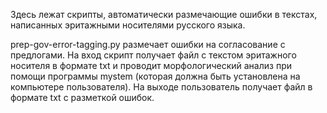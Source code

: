 Здесь лежат скрипты, автоматически размечающие ошибки в текстах, написанных эритажными носителями русского языка.

prep-gov-error-tagging.py размечает ошибки на согласование с предлогами. 
На вход скрипт получает файл с текстом эритажного носителя в формате txt и проводит морфологический анализ при помощи программы mystem (которая должна быть установлена на компьютере пользователя).
На выходе пользователь получает файл в формате txt с разметкой ошибок.
